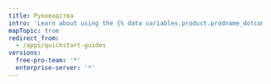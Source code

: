 ```yaml
---
title: Руководства
intro: 'Learn about using the {% data variables.product.prodname_dotcom %} API with your app, continuous integration, and how to build with apps.'
mapTopic: true
redirect_from:
  - /apps/quickstart-guides
versions:
  free-pro-team: '*'
  enterprise-server: '*'
---
```


